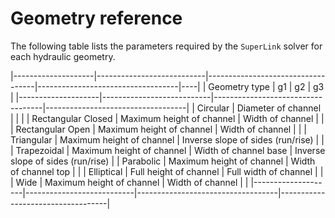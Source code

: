 # Geometry reference

The following table lists the parameters required by the `SuperLink` solver for each hydraulic geometry.

|--------------------|---------------------------|-----------------------------------|-----------------------------------|----|
| Geometry type      | g1                        | g2                                | g3                                | 
|--------------------|---------------------------|-----------------------------------|-----------------------------------|
| Circular           | Diameter of channel       |                                   |                                   |
| Rectangular Closed | Maximum height of channel | Width of channel                  |                                   |
| Rectangular Open   | Maximum height of channel | Width of channel                  |                                   |
| Triangular         | Maximum height of channel | Inverse slope of sides (run/rise) |                                   |
| Trapezoidal        | Maximum height of channel | Width of channel base             | Inverse slope of sides (run/rise) |
| Parabolic          | Maximum height of channel | Width of channel top              |                                   |
| Elliptical         | Full height of channel    | Full width of channel             |                                   |
| Wide               | Maximum height of channel | Width of channel                  |                                   |
|--------------------|---------------------------|-----------------------------------|-----------------------------------|
